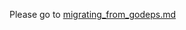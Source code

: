 Please go to [migrating_from_godeps.md](https://github.com/cloudfoundry/bosh-cli/blob/master/docs/migrating_from_godeps.md)
